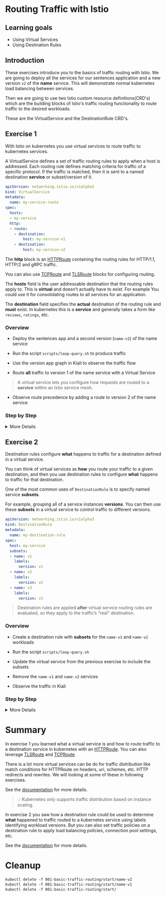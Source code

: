 [//]: # (Copyright, Eficode )
[//]: # (Origin: https://github.com/eficode-academy/istio-katas)
[//]: # (Tags: #sentences #kiali)

# Routing Traffic with Istio

## Learning goals

- Using Virtual Services
- Using Destination Rules

## Introduction

These exercises introduce you to the basics of traffic routing with Istio. 
We are going to deploy all the services for our sentences application 
and a new version `v2` of the **name** service. This will demonstrate normal 
kubernetes load balancing between services. 

Then we are going to use two Istio custom resource definitions(CRD's) which are
the building blocks of Istio's traffic routing functionality to route traffic to 
the desired workloads.

These are the VirtualService and the DestinationRule CRD's.

## Exercise 1

With Istio on kubernetes you use virtual services to route traffic to kubernetes 
services. 

A VirtualService defines a set of traffic routing rules to apply when a host 
is addressed. Each routing rule defines matching criteria for traffic of a 
specific protocol. If the traffic is matched, then it is sent to a named 
destination **service** or subset/version of it.

```yaml
apiVersion: networking.istio.io/v1alpha3
kind: VirtualService
metadata:
  name: my-service-route
spec:
  hosts:
  - my-service
  http:
  - route:
    - destination:
        host: my-service-v1
    - destination:
        host: my-service-v2
```
The **http** block is an [HTTPRoute](https://istio.io/latest/docs/reference/config/networking/virtual-service/#HTTPRoute) 
containing the routing rules for HTTP/1.1, HTTP/2 and gRPC traffic. 

You can also use [TCPRoute](https://istio.io/latest/docs/reference/config/networking/virtual-service/#TCPRoute) 
and [TLSRoute](https://istio.io/latest/docs/reference/config/networking/virtual-service/#TLSRoute) 
blocks for configuring routing.

The **hosts** field is the user addressable destination that the routing rules 
apply to. This is **virtual** and doesn't actually have to exist. For example 
You could use it for consolidating routes to all services for an application. 

The **destination** field specifies the **actual** destination of the routing 
rule and **must** exist. In kubernetes this is a **service** and generally 
takes a form like `reviews`, `ratings`, etc.

### Overview

- Deploy the sentences app and a second version (`name-v2`) of the name service

- Run the script `scripts/loop-query.sh` to produce traffic

- Use the version app graph in Kiali to observe the traffic flow

- Route **all** traffic to version 1 of the name service with a Virtual Service

> A virtual service lets you configure how requests are routed 
> to a **service** within an Istio service mesh.

- Observe route precedence by adding a route to version 2 of the name service

### Step by Step
<details>
    <summary> More Details </summary>

**Deploy sentences app and 2 versions of name services**

```console
kubectl apply -f 001-basic-traffic-routing/start/
kubectl apply -f 001-basic-traffic-routing/start/name-v1
kubectl apply -f 001-basic-traffic-routing/start/name-v2

```

**Run loop-query.sh**

```console
./scripts/loop-query.sh
```

**Observe the traffic in Kiali**

![50/50 split of traffic](images/kiali-blue-green-anno.png)

What you are seeing here is kubernetes load balancing between PODS.
Kubernetes, or more specifically the `kube-proxy`, will load balance in 
either a *round robin* or *random* pattern depending on whether it is 
running in *user space* proxy mode or *IP tables* proxy mode.

You rarely want traffic routed to two version in an uncontrolled 
fashion.

So why is this happening?

> :bulb: Take a look at the label selector for the name service.
> It doesn't specify a version...

**Route ALL traffic to version 1 of the name service** 

Create a new service called `name-svc-v1.yaml` in `001-basic-traffic-routing/start/` 
and apply it. Make sure it has a version (`v1`) in the label selector.

```yaml
apiVersion: v1
kind: Service
metadata:
  labels:
    app: sentences
    mode: name
    version: v1
  name: name-v1
spec:
  ports:
  - port: 5000
    protocol: TCP
    targetPort: 5000
  selector:
    app: sentences
    mode: name
    version: v1
  type: ClusterIP
```

```console
kubectl apply -f 001-basic-traffic-routing/start/name-svc-v1.yaml
```

Create a virtual service called `name-virtual-service.yaml` in 
`001-basic-traffic-routing/start/` and apply it.

```yaml
apiVersion: networking.istio.io/v1alpha3
kind: VirtualService
metadata:
  name: name-route
spec:
  hosts:
  - name
  http:
  - route:
    - destination:
        host: name-v1
```

> The `host` field in the above yaml is the kubernetes short name for the service. 
> Istio will translate the short name based one the **namespace** of the rule. 
> E.g. if the virtual service is in namespace `default` the short name name will 
> be interpreted as `name.default.svc.cluster.local`. What will happen if the 
> **name** service is in the namespace `user1`?

```console
kubectl apply -f 001-basic-traffic-routing/start/name-virtual-service.yaml
```

Observe the traffic flow in Kiali using the **versioned app graph**. It may 
take a minute before fully complete but you should see the traffic being routed 
to the `name-v1` **service**.

> :bulb: Make sure to select `Idle Edges` and `Service Nodes` in the Display 
drop down.

![Basic virtual service route](images/basic-route-vs.png)

**Observe route precedence**

Create a new service called `name-svc-v2.yaml` in `001-basic-traffic-routing/start/` 
and apply it. Make sure it has a version (`v2`) in the label selector.

```yaml
apiVersion: v1
kind: Service
metadata:
  labels:
    app: sentences
    mode: name
    version: v2
  name: name-v2
spec:
  ports:
  - port: 5000
    protocol: TCP
    targetPort: 5000
  selector:
    app: sentences
    mode: name
    version: v2
  type: ClusterIP
```

```console
kubectl apply -f 001-basic-traffic-routing/start/name-svc-v2.yaml
```

Add a destination to the new service in the `name-virtual-service.yaml` you 
created before. But place it **before** the `name-v1` service and apply it.

```yaml
apiVersion: networking.istio.io/v1alpha3
kind: VirtualService
metadata:
  name: name-route
spec:
  hosts:
  - name
  http:
  - route:
    - destination:
        host: name-v2
  - route:
    - destination:
        host: name-v1
```

```console
kubectl apply -f 001-basic-traffic-routing/start/name-virtual-service.yaml
```

Observe the traffic flow in Kiali using the **versioned app graph**.
You will see that traffic is now being routed to the version 2 service.

![Routing precedence](images/basic-route-precedence-vs.png)

Routing rules are evaluated in sequential order from top to bottom, with the 
first rule in the virtual service definition being given highest priority. 

Reorder the destination rules so that service `name-v1` will be evaluated 
first and apply the changes.

```console
kubectl apply -f 001-basic-traffic-routing/start/name-virtual-service.yaml
```

Traffic should now be routed to the `name-v1` service.

</details>

## Exercise 2

Destination rules configure **what** happens to traffic for a destination 
defined in a virtual service.

You can think of virtual services as **how** you route your traffic to a given 
destination, and then you use destination rules to configure **what** happens 
to traffic for that destination.

One of the most common uses of `DestinationRule` is to specify named service **subsets**.

For example, grouping all of a service instances **versions**. You can then 
use these **subsets** in a virtual service to control traffic to different versions.

```yaml
apiVersion: networking.istio.io/v1alpha3
kind: DestinationRule
metadata:
  name: my-destination-rule
spec:
  host: my-service
  subsets:
  - name: v1
    labels:
      version: v1
  - name: v2
    labels:
      version: v2
  - name: v3
    labels:
      version: v3
```

> Destination rules are applied **after** virtual service routing rules are evaluated, so they apply 
> to the traffic’s “real” destination.

### Overview

- Create a destination rule with **subsets** for the `name-v1` and `name-v2` workloads

- Run the script `scripts/loop-query.sh`

- Update the virtual service from the previous exercise to include the subsets

- Remove the `name-v1` and `name-v2` services

- Observe the traffic in Kiali

### Step by Step
<details>
    <summary> More Details </summary>

**Create a destination rule and apply it**

Create a destination rule called `name-destination-rule.yaml` in 
`001-basic-traffic-routing/start/` and apply it.

```yaml
apiVersion: networking.istio.io/v1alpha3
kind: DestinationRule
metadata:
  name: name-destination-rule
spec:
  host: name
  subsets:
  - name: name-v1
    labels:
      version: v1
  - name: name-v2
    labels:
      version: v2
```
The above destination rule says, when combined with a virtual service, **what** 
I want to do is send traffic to a workload **labeled** with either `v1` or `v2`.

```console
kubectl apply -f 001-basic-traffic-routing/start/name-destination-rule.yaml
```
Applying the destination rule has no effect at this point because the virtual 
service has not yet been updated to use the subsets.

> :bulb: To avoid 503 errors **always** apply destination rules and changes to 
> destination rules **prior** to changing virtual services.

**Update the virtual service**

Update the virtual service `001-basic-traffic-routing/start/name-virtual-service.yaml` 
you created in exercise 1 and apply it.

```yaml
apiVersion: networking.istio.io/v1alpha3
kind: VirtualService
metadata:
  name: name-route
spec:
  hosts:
  - name
  gateways:
  - mesh
  http:
  - route:
    - destination:
        host: name
        subset: name-v1
  - route:
    - destination:
        host: name
        subset: name-v2
```

Notice that the `destination` of the route's are no longer the two new services 
you created in exercise 1. Instead it is the original `name` service 
which has no version in the selector. The virtual service is going to route all 
traffic to the generic `name` service and **what** is going to happen after it 
has been routed to this service is determined by the destination rule. In this case 
the traffic is going to be directed to a workload based on version label.

```console
kubectl apply -f 001-basic-traffic-routing/start/name-virtual-service.yaml
```

**Remove the un-needed services**

```console
kubectl delete -f 001-basic-traffic-routing/start/name-svc-v1.yaml
kubectl delete -f 001-basic-traffic-routing/start/name-svc-v2.yaml
```

**Observe the traffic in Kiali**

You can see in Kiali that the virtual service combined with the destination 
rule subsets routes traffic to the name workload labeled `v1` even though the 
name service has no versions defined in the selector.

![Virtual service and destination rule](images/kiali-vs-dr.png)

> Order of precedence in the virtual service still applies. The destination 
> rule does **not** affect it.

</details>

# Summary

In exercise 1 you learned what a virtual service is and how to route traffic 
to a destination service in kubernetes with an [HTTPRoute](https://istio.io/latest/docs/reference/config/networking/virtual-service/#HTTPRoute). 
You can also leverage [TLSRoute](https://istio.io/latest/docs/reference/config/networking/virtual-service/#TLSRoute) 
and [TCPRoute](https://istio.io/latest/docs/reference/config/networking/virtual-service/#TCPRoute).

There is a lot more virtual services can be do for traffic distribution like 
match conditions for HTTPRoute on headers, uri, schemes, etc. HTTP redirects and 
rewrites. We will looking at some of these in following exercises.

See the [documentation](https://istio.io/latest/docs/reference/config/networking/virtual-service/#VirtualService) 
for more details.

> :bulb: Kubernetes only supports traffic distribution based on instance scaling. 

In exercise 2 you saw how a destination rule could be used to determine **what** 
happened to traffic routed to a kubernetes service using labels identifying 
workload versions. But you can also set traffic policies on a destination rule 
to apply load balancing policies, connection pool settings, etc.

See the [documentation](https://istio.io/latest/docs/reference/config/networking/destination-rule/#DestinationRule) 
for more details.

# Cleanup

```console
kubectl delete -f 001-basic-traffic-routing/start/name-v2
kubectl delete -f 001-basic-traffic-routing/start/name-v1
kubectl delete -f 001-basic-traffic-routing/start/

```
